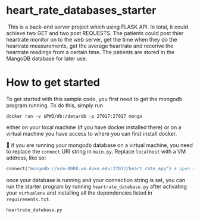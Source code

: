 # heart_rate_databases_starter

  This is a back-end server project which using FLASK API. In total, it could achieve two GET and two post REQUESTS. The patients could post thier heartrate monitor on to the web server, get the time when they do the heartrate measurements, get the average heartrate and recerive the heartrate readings from a certain time. The patients are stored in the MangoDB database for later use.
 
 # How to get started

To get started with this sample code, you first need to get the mongodb program running. To do this, simply run 
```
docker run -v $PWD/db:/data/db -p 27017:27017 mongo
```

either on your local machine (if you have docker installed there) or on a virtual machine you have access to where you can first install docker.

:eyes: if you are running your mongodb database on a virtual machine, you need to replace the `connect` URI string in `main.py`. Replace `localhost` with a VM address, like so:

```py
connect("mongodb://vcm-0000.vm.duke.edu:27017/heart_rate_app") # open up connection to db
```

once your database is running and your connection string is set, you can run the starter program by running `heartrate_datebase.py` after activating your `virtualenv` and installing all the dependencies listed in `requirements.txt`.

```
heartrate_datebase.py
```
